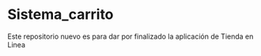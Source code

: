 # Sistema_carrito
Este repositorio nuevo es para dar por finalizado la aplicación de Tienda en Linea
